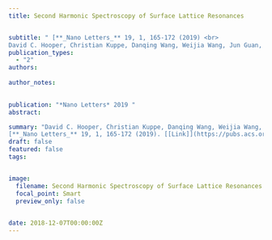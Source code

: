 ```yaml
---
title: Second Harmonic Spectroscopy of Surface Lattice Resonances


subtitle: " [**_Nano Letters_** 19, 1, 165-172 (2019) <br> 
David C. Hooper, Christian Kuppe, Danqing Wang, Weijia Wang, Jun Guan, Teri W. Odom, and Ventsislav K. Valev* ](https://pubs.acs.org/doi/full/10.1021/acs.nanolett.8b03574)"
publication_types:
  - "2"
authors: 
  
author_notes:
  

publication: "*Nano Letters* 2019 "
abstract: 

summary: "David C. Hooper, Christian Kuppe, Danqing Wang, Weijia Wang, Jun Guan, Teri W. Odom, and Ventsislav K. Valev*  <br>
[**_Nano Letters_** 19, 1, 165-172 (2019). [[Link]](https://pubs.acs.org/doi/full/10.1021/acs.nanolett.8b03574)"
draft: false
featured: false
tags:


image:
  filename: Second Harmonic Spectroscopy of Surface Lattice Resonances.jpg
  focal_point: Smart
  preview_only: false

 
date: 2018-12-07T00:00:00Z
---
```








